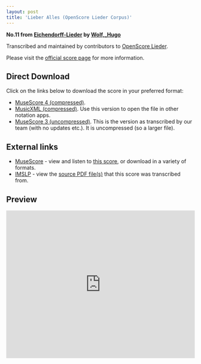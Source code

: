 ```yaml
---
layout: post
title: 'Lieber Alles (OpenScore Lieder Corpus)'
---
```


__No.11 from [Eichendorff-Lieder](https://fourscoreandmore.org/OpenScore/Wolf%2C_Hugo/Eichendorff-Lieder/) by [Wolf,_Hugo](https://fourscoreandmore.org/OpenScore/Wolf%2C_Hugo)__

Transcribed and maintained by contributors to [OpenScore Lieder].

Please visit the [official score page] for more information.

[official score page]: https://musescore.com/openscore-lieder-corpus/scores/4945807
[OpenScore Lieder]: https://musescore.com/openscore-lieder-corpus

## Direct Download

Click on the links below to download the score in your preferred format:
- [MuseScore 4 (compressed)](https://fourscoreandmore.org/OpenScore/Wolf%2C_Hugo/Eichendorff-Lieder/11_Lieber_Alles.mscz).
- [MusicXML (compressed)](https://fourscoreandmore.org/OpenScore/Wolf%2C_Hugo/Eichendorff-Lieder/11_Lieber_Alles.mxl). Use this version to open the file in other notation apps.
- [MuseScore 3 (uncompressed)](https://raw.githubusercontent.com/OpenScore/Lieder/refs/heads/main/scores/Wolf%2C_Hugo/Eichendorff-Lieder/11_Lieber_Alles/lc4945807.mscx). This is the version as transcribed by our team (with no updates etc.). It is uncompressed (so a larger file).

## External links

- [MuseScore] - view and listen to [this score][MuseScore], or download in a variety of formats.
- [IMSLP] - view the [source PDF file(s)][IMSLP] that this score was transcribed from.

[MuseScore]: https://musescore.com/score/4945807
[IMSLP]: https://imslp.org/wiki/Special:ReverseLookup/23172

## Preview

<iframe width="100%" height="394" src="https://musescore.com/openscore-lieder-corpus/scores/4945807/embed" frameborder="0" allowfullscreen allow="autoplay; fullscreen"></iframe>
